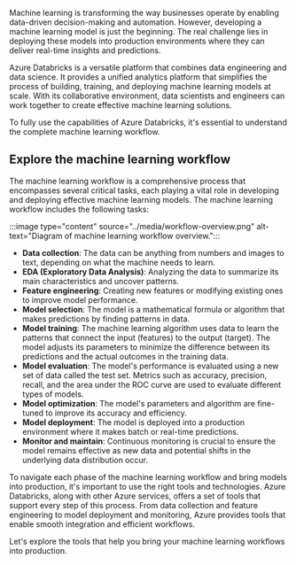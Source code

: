 Machine learning is transforming the way businesses operate by enabling data-driven decision-making and automation. However, developing a machine learning model is just the beginning. The real challenge lies in deploying these models into production environments where they can deliver real-time insights and predictions.

Azure Databricks is a versatile platform that combines data engineering and data science. It provides a unified analytics platform that simplifies the process of building, training, and deploying machine learning models at scale. With its collaborative environment, data scientists and engineers can work together to create effective machine learning solutions.

To fully use the capabilities of Azure Databricks, it's essential to understand the complete machine learning workflow.

## Explore the machine learning workflow

The machine learning workflow is a comprehensive process that encompasses several critical tasks, each playing a vital role in developing and deploying effective machine learning models. The machine learning workflow includes the following tasks:

:::image type="content" source="../media/workflow-overview.png" alt-text="Diagram of machine learning workflow overview.":::

- **Data collection**: The data can be anything from numbers and images to text, depending on what the machine needs to learn.
- **EDA (Exploratory Data Analysis)**: Analyzing the data to summarize its main characteristics and uncover patterns.
- **Feature engineering**: Creating new features or modifying existing ones to improve model performance.
- **Model selection**: The model is a mathematical formula or algorithm that makes predictions by finding patterns in data.
- **Model training**: The machine learning algorithm uses data to learn the patterns that connect the input (features) to the output (target). The model adjusts its parameters to minimize the difference between its predictions and the actual outcomes in the training data.
- **Model evaluation**: The model's performance is evaluated using a new set of data called the test set. Metrics such as accuracy, precision, recall, and the area under the ROC curve are used to evaluate different types of models.
- **Model optimization**: The model's parameters and algorithm are fine-tuned to improve its accuracy and efficiency.
- **Model deployment**: The model is deployed into a production environment where it makes batch or real-time predictions.
- **Monitor and maintain**: Continuous monitoring is crucial to ensure the model remains effective as new data and potential shifts in the underlying data distribution occur.

To navigate each phase of the machine learning workflow and bring models into production, it's important to use the right tools and technologies. Azure Databricks, along with other Azure services, offers a set of tools that support every step of this process. From data collection and feature engineering to model deployment and monitoring, Azure provides tools that enable smooth integration and efficient workflows.

Let's explore the tools that help you bring your machine learning workflows into production.
